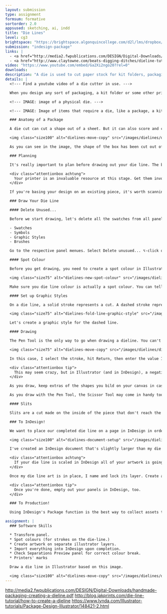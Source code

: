 ```yaml
---
layout: submission
type: assignment
formsum: formative
sortorder: 2.0
appsused: sketching, ai, indd
title: "Die Lines"
level: cg3
brightspace: "https://brightspace.algonquincollege.com/d2l/lms/dropbox/user/folder_submit_files.d2l?db=86416&grpid=0&isprv=0&bp=0&ou=92653"
submission: "indesign-package"
links: |
  - <a href="http://media2.fwpublications.com/DESIGN/Digital-Downloads/handmade-packaging-creating-a-dieline.pdf" target="_blank" title="How to make a die line">Make a die line</a>
  - <a href="http://www.claytowne.com/beats-digging-ditches/dieline-tutorial-how-to-create-a-dieline-for-your-product-package-design/" target="_blank" title="How to make a die line">How to make a die line</a>
video: "https://www.youtube.com/embed/Ga2Xi2ngo20?rel=0"
downloads:
description: "A die is used to cut paper stock for kit folders, packaging and more. To create a physical die, you need to design its outline first. The commercial printer will use your outline to create your piece. This is why all of your measurements needs to be very precise."
details: |
  <!--- Find a youtube video of a die cutter in use. --->

  When you design any sort of packaging, a kit folder or some other printed piece that has a custom shape, the printer needs to cut the custom shape from the stock. To do so, they'll produce a physical die. The die is pressed hard against the stock until it cuts it to punch out the desired shape.

  <!--- IMAGE: image of a physical die. --->

  <!--- IMAGE: Image of items that require a die, like a package, a kit folder and something else. --->

  ### Anatomy of a Package

  A die cut can cut a shape out of a sheet. But it can also score and create slits.

  <img class="size100" alt="dielines-move-copy" src="/images/dielines/die-line.svg">

  As you can see in the image, the shape of the box has been cut out of some card stock. More than that, the scoring was also done. There's a slit cut in the top flap so the user can close the box after the initial seal has been broken.

  ### Planning

  It's really important to plan before drawing out your die line. The best way to plan is to take out some scrap paper and your Xacto to build a mockup of your design. Eventually, your design will be physically cut out of card stock, so you can imagine that accuracy is of the utmost importance.

  <div class="attentionbox achtung">
    Your printer is an invaluable resource at this stage. Get them involved in the process at the outset. They'll likely have valuable advice. They'll also flag any issues early in the process, avoiding any costly mistakes.
  </div>

  If you're basing your design on an existing piece, it's worth scanning, then tracing the original in Illustrator.

  ### Draw Your Die Line

  #### Delete Unused...

  Before we start drawing, let's delete all the swatches from all panels. These are the affected panels:

  - Swatches
  - Symbols
  - Graphic Styles
  - Brushes

  Go to the respective panel menues. Select Delete unusued... ⌥-click on the panel's trash icon to delete them without a confirmation dialogue.

  #### Spot Colour

  Before you get drawing, you need to create a spot colour in Illustrator with which you will draw your die line. It can be any colour. Name the swatch Die Line.

  <img class="size75" alt="dielines-new-spot-colour" src="/images/dielines/dielines-new-spot-colour.jpg">

  Make sure you die line colour is actually a spot colour. You can tell it is by the dot in the corner of the swatch's icon.

  #### Set up Graphic Styles

  On a die line, a solid stroke represents a cut. A dashed stroke represents a fold. We really want things to be consistent.

  <img class="size75" alt="dielines-fold-line-graphic-style" src="/images/dielines/dielines-fold-line-graphic-style.jpg">

  Let's create a graphic style for the dashed line.

  #### Drawing

  The Pen Tool is the only way to go when drawing a dieline. You can't easily use the shape tools. You can build your package from almost only one line. Draw a line, then use the move/copy dialogue and the Transform panel or the Move dialogue to create your design.

  <img class="size75" alt="dielines-move-copy" src="/images/dielines/dielines-move-copy.gif">

  In this case, I select the stroke, hit Return, then enter the value I want. Click copy. Done.

  <div class="attentionbox tip">
    This may seem crazy, but in Illustrator (and in InDesign), a negative number will move a shape upwards and a positive number moves it down in the Transform panel. Numbers are coordinates from the top-left corner of the page. Get it?
  </div>

  As you draw, keep extras of the shapes you bild on your canvas in case you need to re-used them. When I'm done, I usually hide them on a layer that's off and non-printing. I delete them from the file I send to print.

  As you draw with the Pen Tool, the Scissor Tool may come in handy too. It's useful for snipping paths. If you have overlapping paths, it snips the one you have selected.

  #### Slits

  Slits are a cut made on the inside of the piece that don't reach the edges. You've fought with them on the flaps of a cereal box to re-close it. They're simply a regular line drawn in Illustrator. They're not dashed.

  ### To InDesign!

  We want to place our completed die line on a page in InDesign in order to place our artwork on it. InDesign is most flexible for doing the layout of your content. If your design allows, you could always complete the whole design in Illustrator. Avoid doing this if your design involves placed images and a lot of text. InDesign is really your best solution for this.

  <img class="size100" alt="dielines-document-setup" src="/images/dielines/dielines-indesign-document-setup.jpg">

  I've created an InDesign document that's slightly larger than my die line. Use File > Place... to import your native Illustrator (.ai) file onto the page. As you're placing, simply click, don't drag. This will place the image at 100% of its orginal dimensions. You need to double-check this in the control bar.

  <div class="attentionbox achtung">
    If your die line is scaled in InDesign all of your artwork is going to be produced at the wrong size.
  </div>

  Once my die line art is in place, I name and lock its layer. Create a new layer beneath this one on which you'll place all of your artwork.

  <div class="attentionbox tip">
    Once you're done, empty out your panels in InDesign, too.
  </div>

  ### To Production!

  Using InDesign's Package function is the best way to collect assets to send to production. The native Illustrator document will be in the Links folder. It may be worth creating another copy of the file at the root of your project folder. It's also a good idea to print and assemble your die line to make everything absolutely obvious to the printer. You can write instructions on it, if needed.

assignment: |
  ### Software Skills

  * Transform panel.
  * Spot colours (for strokes on the die-line.)
  * Create artwork on separate illustrator layers.
  * Import everything into InDesign upon completion.
  * Check Separations Preview panel for correct colour break.
  * Printers' marks

  Draw a die line in Illustrator based on this image.

  <img class="size100" alt="dielines-move-copy" src="/images/dielines/die-line.svg">
---
```

http://media2.fwpublications.com/DESIGN/Digital-Downloads/handmade-packaging-creating-a-dieline.pdf
http://blog.jakprints.com/die-line-tutorial/how-to-create-a-dieline
https://www.lynda.com/Illustrator-tutorials/Package-Design-Illustrator/148421-2.html
